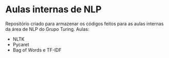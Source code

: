 # Aulas internas de NLP
Repositório criado para armazenar os códigos feitos para as aulas internas da área de NLP do Grupo Turing.
Aulas: 
* NLTK
* Pycaret
* Bag of Words e TF-IDF
